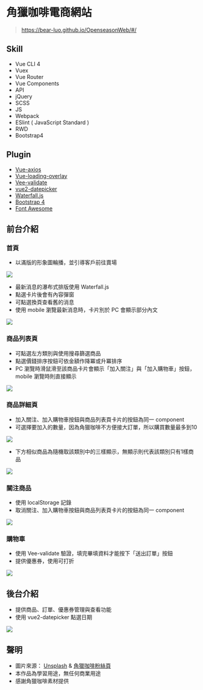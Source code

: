 # 角獵咖啡電商網站
> https://bear-luo.github.io/OpenseasonWeb/#/

## Skill
* Vue CLI 4
* Vuex
* Vue Router
* Vue Components
* API
* jQuery
* SCSS
* JS
* Webpack
* ESlint ( JavaScript Standard )
* RWD
* Bootstrap4

## Plugin
* [Vue-axios](https://github.com/axios/axios)
* [Vue-loading-overlay](https://github.com/ankurk91/vue-loading-overlay)
* [Vee-validate](https://github.com/baianat/vee-validate)
* [vue2-datepicker](https://github.com/mengxiong10/vue2-datepicker)
* [Waterfall.js](http://raphamorim.io/waterfall.js/)
* [Bootstrap 4](https://getbootstrap.com/)
* [Font Awesome](https://fontawesome.com/)

## 前台介紹
### 首頁
* 以滿版的形象圖輪播，並引導客戶前往賣場

![](https://user-images.githubusercontent.com/61472045/89060646-f0b1e680-d395-11ea-99de-fe3182350baf.png)

* 最新消息的瀑布式排版使用 Waterfall.js
* 點選卡片後會有內容彈窗
* 可點選換頁查看舊的消息
* 使用 mobile 瀏覽最新消息時，卡片別於 PC 會顯示部分內文

![](https://user-images.githubusercontent.com/61472045/89059539-f4dd0480-d393-11ea-86fc-c3bde541f152.png)

### 商品列表頁
* 可點選左方類別與使用搜尋篩選商品
* 點選價錢排序按鈕可依金額作降冪或升冪排序
* PC 瀏覽時滑鼠滑至該商品卡片會顯示「加入關注」與「加入購物車」按鈕，mobile 瀏覽時則直接顯示

![](https://user-images.githubusercontent.com/61472045/89060871-5605d780-d396-11ea-9ce8-f990653c2c72.png)

### 商品詳細頁
* 加入關注、加入購物車按鈕與商品列表頁卡片的按鈕為同一 component
* 可選擇要加入的數量，因為角獵咖啡不方便接大訂單，所以購買數量最多到10

![](https://user-images.githubusercontent.com/61472045/89063890-8d2ab780-d39b-11ea-9174-9a8154d57cac.png)

* 下方相似商品為隨機取該類別中的三樣顯示，無顯示則代表該類別只有1樣商品

![](https://user-images.githubusercontent.com/61472045/89064604-df200d00-d39c-11ea-9544-629b0237eb51.png)

### 關注商品
* 使用 localStorage 記錄
* 取消關注、加入購物車按鈕與商品列表頁卡片的按鈕為同一 component

![](https://user-images.githubusercontent.com/61472045/89064934-6ff6e880-d39d-11ea-9035-e39096748100.png)

### 購物車
* 使用 Vee-validate 驗證，填完畢填資料才能按下「送出訂單」按鈕
* 提供優惠券，使用可打折

![](https://user-images.githubusercontent.com/61472045/89065237-de3bab00-d39d-11ea-86a0-2100d6e83e55.png)

## 後台介紹
* 提供商品、訂單、優惠券管理與查看功能
* 使用 vue2-datepicker 點選日期

![](https://user-images.githubusercontent.com/61472045/89065839-fc55db00-d39e-11ea-82a2-24e4e9844bfb.png)

## 聲明
* 圖片來源： [Unsplash](https://unsplash.com/) & [角獵咖啡粉絲頁](https://www.facebook.com/pages/category/Coffee-Shop/%E8%A7%92%E7%8D%B5%E5%92%96%E5%95%A1-Open-Season-642663222541449/)
* 本作品為學習用途，無任何商業用途
* 感謝角獵咖啡素材提供


